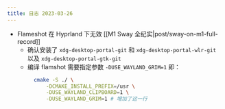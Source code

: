 ```yaml
---
title: 日志 2023-03-26
---
```

* Flameshot 在 Hyprland 下无效 [[M1 Sway 全纪实|post/sway-on-m1-full-record]]
    * 确认安装了 `xdg-desktop-portal-git` 和 `xdg-desktop-portal-wlr-git` 以及
    `xdg-desktop-portal-gtk-git`
    * 编译 flamshot 需要指定参数 `-DUSE_WAYLAND_GRIM=1` 即：
        ```bash
          cmake -S ./ \
              -DCMAKE_INSTALL_PREFIX=/usr \
              -DUSE_WAYLAND_CLIPBOARD=1 \
              -DUSE_WAYLAND_GRIM=1 # 增加了这一行
        ```
